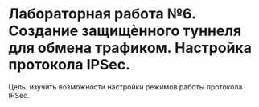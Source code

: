 # Лабораторная работа №6. Создание защищѐнного туннеля для обмена трафиком. Настройка протокола IPSec.

Цель: изучить возможности настройки режимов работы протокола IPSec.
